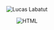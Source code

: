 <p align="center">
  <img src="https://github.com/DevLabatut/DevLabatut/blob/main/assets/134607946/a04c9313-e353-445a-8221-1ca2558df9e5.png" alt="Lucas Labatut">
</p>

<p align="center" style="margin-bottom: 20px;">
  <img src="https://github.com/DevLabatut/DevLabatut/blob/main/assets/134607946/712fbc0b-2f99-48c5-b5b9-6949ab5de8c0.png" alt="HTML">
</p>

